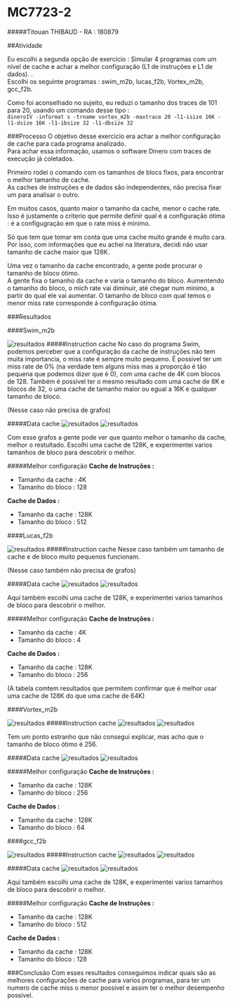 # MC7723-2
#####Titouan THIBAUD - RA : 180879

##Atividade

Eu escolhi a segunda opção de exercício : Simular 4 programas com um nível de cache e achar a melhor configuração (L1 de instruções e L1 de dados). .   
Escolhi os seguinte programas : swim_m2b, lucas_f2b, Vortex_m2b, gcc_f2b.   

Como foi aconselhado no sujeito, eu reduzi o tamanho dos traces de 101 para 20, usando um comando desse tipo :    
`dineroIV -informat s -trname vortex_m2b -maxtrace 20 -l1-isize 16K -l1-dsize 16K -l1-ibsize 32 -l1-dbsize 32`

###Processo 
O objetivo desse exercicio era achar a melhor configuração de cache para cada programa analizado.   
Para achar essa informação, usamos o software Dinero com traces de execução já coletados.   

Primeiro rodei o comando com os tamanhos de blocs fixos, para encontrar o melhor tamanho de cache.  
As caches de instruções e de dados são independentes, não precisa fixar um para analisar o outro.    

Em muitos casos, quanto maior o tamanho da cache, menor o cache rate. Isso é justamente o criterio que permite definir qual é a configuração ótima : é a configugração em que o rate miss é minimo. 
  
Só que tem que tomar em conta que uma cache muito grande é muito cara. Por isso, com informações que eu achei na literatura, decidi não usar tamanho de cache maior que 128K.
  
Uma vez o tamanho da cache encontrado, a gente pode procurar o tamanho de bloco ótimo.  
A gente fixa o tamanho da cache e varia o tamanho do bloco. Aumentendo o tamanho do bloco, o mich rate vai diminuir, até chegar num minimo, a partir do qual ele vai aumentar. 
O tamanho de bloco com qual temos o menor miss rate corresponde á configuração ótima.

###Resultados

####Swim_m2b

![resultados](https://github.com/titooan/MC723/blob/master/exercicio2/swim/table.png "resultados")
#####Instruction cache
No caso do programa Swim, podemos perceber que a configuração da cache de instruções não tem muita importancia, o miss rate é sempre muito pequeno. 
É possivel ter um miss rate de 0% (na verdade tem alguns miss mas a proporção é tão pequena que podemos dizer que é 0), com uma cache de 4K com blocos de 128.
Também é possivel ter o mesmo resultado com uma cache de 8K e blocos de 32, o uma cache de tamanho maior ou egual a 16K e qualquer tamanho de bloco. 

(Nesse caso não precisa de grafos)

#####Data cache
![resultados](https://github.com/titooan/MC723/blob/master/exercicio2/swim/dsize.png "resultados")
![resultados](https://github.com/titooan/MC723/blob/master/exercicio2/swim/dbsize.png "resultados")

Com esse grafos a gente pode ver que quanto melhor o tamanho da cache, melhor o restultado. 
Escolhi uma cache de 128K, e experimentei varios tamanhos de bloco para descobrir o melhor.

#####Melhor configuração
**Cache de Instruções :**
* Tamanho da cache : 4K
* Tamanho do bloco : 128

**Cache de Dados :**
* Tamanho da cache : 128K
* Tamanho do bloco : 512

####Lucas_f2b

![resultados](https://github.com/titooan/MC723/blob/master/exercicio2/lucas/tables.png "resultados")
#####Instruction cache
Nesse caso também um tamanho de cache e de bloco muito pequenos funcionam.

(Nesse caso também não precisa de grafos)

#####Data cache
![resultados](https://github.com/titooan/MC723/blob/master/exercicio2/lucas/dsize.png "resultados")
![resultados](https://github.com/titooan/MC723/blob/master/exercicio2/lucas/dbsize.png "resultados")

Aqui também escolhi uma cache de 128K, e experimentei varios tamanhos de bloco para descobrir o melhor.

#####Melhor configuração
**Cache de Instruções :**
* Tamanho da cache : 4K
* Tamanho do bloco : 4

**Cache de Dados :**
* Tamanho da cache : 128K
* Tamanho do bloco : 256

(A tabela comtem resultados que permitem confirmar que é melhor usar uma cache de 128K do que uma cache de 64K)


####Vortex_m2b

![resultados](https://github.com/titooan/MC723/blob/master/exercicio2/vortex/table.png "resultados")
#####Instruction cache
![resultados](https://github.com/titooan/MC723/blob/master/exercicio2/vortex/isize.png "resultados")
![resultados](https://github.com/titooan/MC723/blob/master/exercicio2/vortex/ibsize.png "resultados")

Tem um ponto estranho que não consegui explicar, mas acho que o tamanho de bloco ótimo é 256. 

#####Data cache
![resultados](https://github.com/titooan/MC723/blob/master/exercicio2/vortex/dsize.png "resultados")
![resultados](https://github.com/titooan/MC723/blob/master/exercicio2/vortex/dbsize.png "resultados")


#####Melhor configuração
**Cache de Instruções :**
* Tamanho da cache : 128K
* Tamanho do bloco : 256

**Cache de Dados :**
* Tamanho da cache : 128K
* Tamanho do bloco : 64



####gcc_f2b

![resultados](https://github.com/titooan/MC723/blob/master/exercicio2/gcc/table.png "resultados")
#####Instruction cache
![resultados](https://github.com/titooan/MC723/blob/master/exercicio2/gcc/isize.png "resultados")
![resultados](https://github.com/titooan/MC723/blob/master/exercicio2/gcc/ibsize.png "resultados")

#####Data cache
![resultados](https://github.com/titooan/MC723/blob/master/exercicio2/gcc/dsize.png "resultados")
![resultados](https://github.com/titooan/MC723/blob/master/exercicio2/gcc/dbsize.png "resultados")

Aqui também escolhi uma cache de 128K, e experimentei varios tamanhos de bloco para descobrir o melhor.

#####Melhor configuração
**Cache de Instruções :**
* Tamanho da cache : 128K
* Tamanho do bloco : 512

**Cache de Dados :**
* Tamanho da cache : 128K
* Tamanho do bloco : 128


###Conclusão
Com esses resultados conseguimos indicar quais são as melhores configurações de cache para varios programas, para ter um numero de cache miss o menor possivel e assim ter o melhor desempenho possivel.

